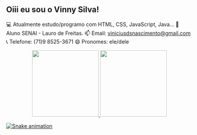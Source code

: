 ## Oiii eu sou o Vinny Silva!
💻 Atualmente estudo/programo com HTML, CSS, JavaScript, Java...
🎒 Aluno SENAI - Lauro de Freitas.
📫 Email: viniciusdsnascimento@gmail.com
📞 Telefone: (71)9 8525-3671
😄 Pronomes: ele/dele

<div align="center">
  <a href="https://github.com/VinnyGomesz">
  <img height="180em" src="https://github-readme-stats.vercel.app/api?username=VinnyGomesz&show_icons=true&theme=dracula&include_all_commits=true&count_private=true"/>
  <img height="180em" src="https://github-readme-stats.vercel.app/api/top-langs/?username=VinnyGomesz&layout=compact&langs_count=7&theme=dracula"/>
</div>

  
  ![Snake animation](https://github.com/VinnyGomesz)

